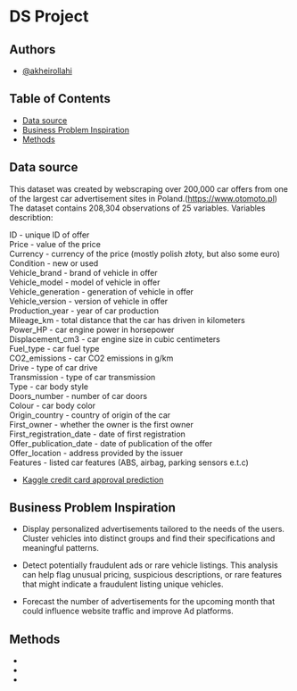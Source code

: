 
# DS Project


## Authors

- [@akheirollahi](https://www.github.com/akheirollahi)

## Table of Contents

  - [Data source](#data-source)
  - [Business Problem Inspiration](#business-problem)
  - [Methods](#methods)
 

## Data source

This dataset was created by webscraping over 200,000 car offers from one of the largest car advertisement sites in Poland.(https://www.otomoto.pl)
The dataset contains 208,304 observations of 25 variables.
Variables describtion:

ID - unique ID of offer    
Price - value of the price     
Currency - currency of the price (mostly polish złoty, but also some euro)     
Condition - new or used     
Vehicle_brand - brand of vehicle in offer     
Vehicle_model - model of vehicle in offer     
Vehicle_generation - generation of vehicle in offer     
Vehicle_version - version of vehicle in offer     
Production_year - year of car production     
Mileage_km - total distance that the car has driven in kilometers     
Power_HP - car engine power in horsepower      
Displacement_cm3 - car engine size in cubic centimeters     
Fuel_type - car fuel type      
CO2_emissions - car CO2 emissions in g/km     
Drive - type of car drive     
Transmission - type of car transmission      
Type - car body style      
Doors_number - number of car doors       
Colour - car body color       
Origin_country - country of origin of the car       
First_owner - whether the owner is the first owner       
First_registration_date - date of first registration       
Offer_publication_date - date of publication of the offer      
Offer_location - address provided by the issuer       
Features - listed car features (ABS, airbag, parking sensors e.t.c)      

- [Kaggle credit card approval prediction](https://www.kaggle.com/datasets/mlg-ulb/creditcardfraud)

## Business Problem Inspiration

- Display personalized advertisements tailored to the needs of the users. Cluster vehicles into distinct groups and find their specifications and meaningful patterns.

- Detect potentially fraudulent ads or rare vehicle listings. This analysis can help flag unusual pricing, suspicious descriptions, or rare features that might indicate a fraudulent listing unique vehicles.
  
- Forecast the number of advertisements for the upcoming month that could influence website traffic and improve Ad platforms.
  
## Methods

- 
- 
- 



